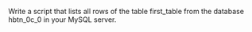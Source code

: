 Write a script that lists all rows of the table first_table from the database hbtn_0c_0 in your MySQL server.

